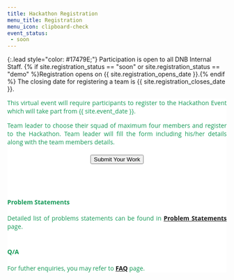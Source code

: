 ```yaml
---
title: Hackathon Registration
menu_title: Registration
menu_icon: clipboard-check
event_status:
 - soon
---
```


{:.lead style="color: #17479E;"}
Participation is open to all DNB Internal Staff. {% if site.registration_status
== "soon" or site.registration_status == "demo" %}Registration opens on
{{ site.registration_opens_date }}.{% endif %} The closing date for registering a team 
is {{ site.registration_closes_date }}.


<div class="page-content" aria-label="Content" style="background: white; font-family: 'Open Sans', 'Helvetica Neue', Helvetica, Arial, sans-serif; text-align: justify; text-justify: inter-word; color: #159957;">
<section>
<div class="wrapper">
This virtual event will require participants to register to the
Hackathon Event which will take part from {{ site.event_date }}.

Team leader to choose their squad of maximum four members and register to the Hackathon. Team leader will fill the form including his/her details along with the team members details.


  <div style="font-size: 32px; text-align: center; margin: 20px">
  <a href="https://forms.office.com/r/cHi7NXApVS" target="_blank">
  <button class="favorite styled" type="button">
      Submit Your Work
  </button>
  </a>
  </div>

<br>
<br>

  <div>
  <h4><b>Problem Statements</b></h4>
  Detailed list of problems statements can be found in <a href="{{ site.baseurl }}{% link projects.md %}"><b>Problem Statements</b></a> page.
  </div>

<br>

  <div>
  <h4><b>Q/A</b></h4>
  For futher enquiries, you may refer to <a href="{{ site.baseurl }}{% link faq.md %}"><b>FAQ</b></a> page.
  </div>
</div>
</section>
</div>
